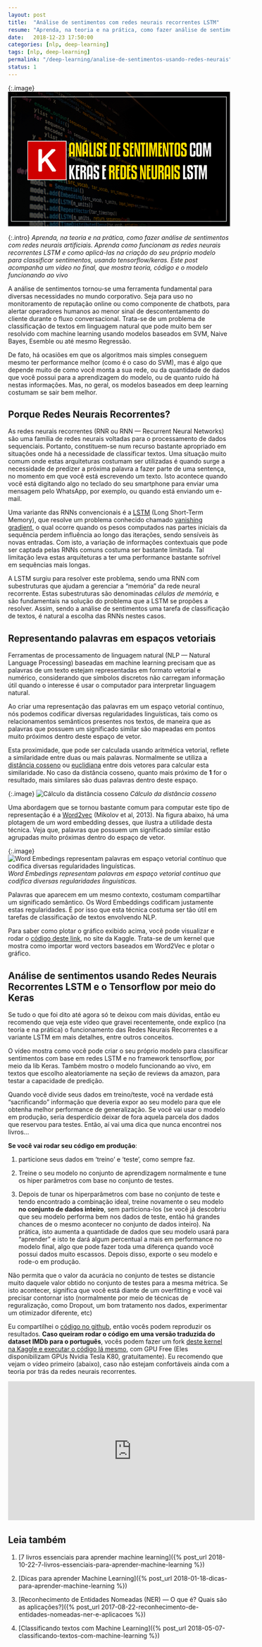 ```yaml
---
layout: post
title:  "Análise de sentimentos com redes neurais recorrentes LSTM"
resume: "Aprenda, na teoria e na prática, como fazer análise de sentimentos com redes neurais artificiais. Aprenda como funcionam as redes neurais recorrentes LSTM e como aplicá-las na criação do seu próprio modelo para classificar sentimentos, usando tensorflow/keras. Este post acompanha um vídeo no final, que mostra teoria, código e o modelo funcionando ao vivo"
date:   2018-12-23 17:50:00
categories: [nlp, deep-learning]
tags: [nlp, deep-learning]
permalink: "/deep-learning/analise-de-sentimentos-usando-redes-neurais"
status: 1
---
```

{:.image}
![](/assets/img/analise-de-sentimentos-usando-redes-neurais.png)

{:.intro}
*Aprenda, na teoria e na prática, como fazer análise de sentimentos com redes neurais artificiais. Aprenda como funcionam as redes neurais recorrentes LSTM e como aplicá-las na criação do seu próprio modelo para classificar sentimentos, usando tensorflow/keras. Este post acompanha um vídeo no final, que mostra teoria, código e o modelo funcionando ao vivo*

A análise de sentimentos tornou-se uma ferramenta fundamental para diversas necessidades no mundo corporativo. Seja para uso no monitoramento de reputação online ou como componente de chatbots, para alertar operadores humanos ao menor sinal de descontentamento do cliente durante o fluxo conversacional. Trata-se de um problema de classificação de textos em linguagem natural que pode muito bem ser resolvido com machine learning usando modelos baseados em SVM, Naive Bayes, Esemble ou até mesmo Regressão.

De fato, há ocasiões em que os algoritmos mais simples conseguem mesmo ter performance melhor (como é o caso do SVM), mas é algo que depende muito de como você monta a sua rede, ou da quantidade de dados que você possui para a aprendizagem do modelo, ou de quanto ruído há nestas informações. Mas, no geral, os modelos baseados em deep learning costumam se sair bem melhor.

## Porque Redes Neurais Recorrentes?

As redes neurais recorrentes (RNR ou RNN — Recurrent Neural Networks) são uma família de redes neurais voltadas para o processamento de dados sequenciais. Portanto, constituem-se num recurso bastante apropriado em situações onde há a necessidade de classificar textos. Uma situação muito comum onde estas arquiteturas costumam ser utilizadas é quando surge a necessidade de predizer a próxima palavra a fazer parte de uma sentença, no momento em que você está escrevendo um texto. Isto acontece quando você está digitando algo no teclado do seu smartphone para enviar uma mensagem pelo WhatsApp, por exemplo, ou quando está enviando um e-mail.

Uma variante das RNNs convencionais é a [LSTM](http://www.bioinf.jku.at/publications/older/2604.pdf) (Long Short-Term Memory), que resolve um problema conhecido chamado [vanishing gradient](https://en.wikipedia.org/wiki/Vanishing_gradient_problem), o qual ocorre quando os pesos computados nas partes iniciais da sequência perdem influência ao longo das iterações, sendo sensíveis às novas entradas. Com isto, a variação de informações contextuais que pode ser captada pelas RNNs comuns costuma ser bastante limitada. Tal limitação leva estas arquiteturas a ter uma performance bastante sofrível em sequências mais longas.

A LSTM surgiu para resolver este problema, sendo uma RNN com subestruturas que ajudam a gerenciar a “memória” da rede neural recorrente. Estas subestruturas são denominadas *células de memória,* e são fundamentais na solução do problema que a LSTM se propões a resolver. Assim, sendo a análise de sentimentos uma tarefa de classificação de textos, é natural a escolha das RNNs nestes casos.

## Representando palavras em espaços vetoriais

Ferramentas de processamento de linguagem natural (NLP — Natural Language Processing) baseadas em machine learning precisam que as palavras de um texto estejam representadas em formato vetorial e numérico, considerando que símbolos discretos não carregam informação útil quando o interesse é usar o computador para interpretar linguagem natural.

Ao criar uma representação das palavras em um espaço vetorial contínuo, nós podemos codificar diversas regularidades linguísticas, tais como os relacionamentos semânticos presentes nos textos, de maneira que as palavras que possuem um significado similar são mapeadas em pontos muito próximos dentro deste espaço de vetor.

Esta proximidade, que pode ser calculada usando aritmética vetorial, reflete a similaridade entre duas ou mais palavras. Normalmente se utiliza a [distância cosseno](https://en.wikipedia.org/wiki/Cosine_similarity) ou [euclidiana](https://pt.wikipedia.org/wiki/Dist%C3%A2ncia_euclidiana) entre dois vetores para calcular esta similaridade. No caso da distância cosseno, quanto mais próximo de **1** for o resultado, mais similares são duas palavras dentro deste espaço.

{:.image}
![Cálculo da distância cosseno](https://cdn-images-1.medium.com/max/2000/1*kQiCiH39yc09V6ZaSjC7QQ.png)
*Cálculo da distância cosseno*

Uma abordagem que se tornou bastante comum para computar este tipo de representação é a [Word2vec](https://arxiv.org/pdf/1301.3781.pdf) (Mikolov et al, 2013). Na figura abaixo, há uma plotagem de um word embedding desses, que ilustra a utilidade desta técnica. Veja que, palavras que possuem um significado similar estão agrupadas muito próximas dentro do espaço de vetor.

{:.image}
![Word Embedings representam palavras em espaço vetorial contínuo que codifica diversas regularidades linguísticas.](https://cdn-images-1.medium.com/max/2118/1*GemG0fQLn8EPIQz-IsAXWw.png)
*Word Embedings representam palavras em espaço vetorial contínuo que codifica diversas regularidades linguísticas.*

Palavras que aparecem em um mesmo contexto, costumam compartilhar um significado semântico. Os Word Embeddings codificam justamente estas regularidades. É por isso que esta técnica costuma ser tão útil em tarefas de classificação de textos envolvendo NLP.

Para saber como plotar o gráfico exibido acima, você pode visualizar e rodar o [código deste link](https://www.kaggle.com/luisfredgs/plotando-gr-fico-de-word-embedding?scriptVersionId=5666020), no site da Kaggle. Trata-se de um kernel que mostra como importar word vectors baseados em Word2Vec e plotar o gráfico.

## Análise de sentimentos usando Redes Neurais Recorrentes LSTM e o Tensorflow por meio do Keras

Se tudo o que foi dito até agora só te deixou com mais dúvidas, então eu recomendo que veja este vídeo que gravei recentemente, onde explico (na teoria e na prática) o funcionamento das Redes Neurais Recorrentes e a variante LSTM em mais detalhes, entre outros conceitos.

O vídeo mostra como você pode criar o seu próprio modelo para classificar sentimentos com base em redes LSTM e no framework tensorflow, por meio da lib Keras. Também mostro o modelo funcionando ao vivo, em textos que escolho aleatoriamente na seção de reviews da amazon, para testar a capacidade de predição.

Quando você divide seus dados em treino/teste, você na verdade está “sacrificando” informação que deveria expor ao seu modelo para que ele obtenha melhor performance de generalização. Se você vai usar o modelo em produção, seria desperdício deixar de fora aquela parcela dos dados que reservou para testes. Então, aí vai uma dica que nunca encontrei nos livros…

**Se você vai rodar seu código em produção**:

1. particione seus dados em ‘treino’ e ‘teste’, como sempre faz.

1. Treine o seu modelo no conjunto de aprendizagem normalmente e tune os hiper parâmetros com base no conjunto de testes.

1. Depois de tunar os hiperparâmetros com base no conjunto de teste e tendo encontrado a combinação ideal, treine novamente o seu modelo **no conjunto de dados inteiro**, sem particiona-los (se você já descobriu que seu modelo performa bem nos dados de teste, então há grandes chances de o mesmo acontecer no conjunto de dados inteiro). Na prática, isto aumenta a quantidade de dados que seu modelo usará para “aprender” e isto te dará algum percentual a mais em performance no modelo final, algo que pode fazer toda uma diferença quando você possui dados muito escassos. Depois disso, exporte o seu modelo e rode-o em produção.

Não permita que o valor da acurácia no conjunto de testes se distancie muito daquele valor obtido no conjunto de testes para a mesma métrica. Se isto acontecer, significa que você está diante de um overfitting e você vai precisar contornar isto (normalmente por meio de técnicas de reguralização, como Dropout, um bom tratamento nos dados, experimentar um otimizador diferente, etc)

Eu compartilhei o [código no github](https://github.com/luisfredgs/sentiment-analysis-keras-lstm), então vocês podem reproduzir os resultados. **Caso queiram rodar o código em uma versão traduzida do dataset IMDb para o português**, vocês podem fazer um fork [deste kernel na Kaggle e executar o código lá mesmo](https://www.kaggle.com/luisfredgs/imdb-dataset-em-portugu-s-e-ingl-s), com GPU Free (Eles disponibilizam GPUs Nvidia Tesla K80, gratuitamente). Eu recomendo que vejam o vídeo primeiro (abaixo), caso não estejam confortáveis ainda com a teoria por trás da redes neurais recorrentes.

<div class="video-container">
	<center><iframe width="560" height="315" src="https://www.youtube.com/embed/bIcadBu--u8" frameborder="0" allowfullscreen></iframe></center>
</div>

## Leia também

1. [7 livros essenciais para aprender machine learning]({% post_url 2018-10-22-7-livros-essenciais-para-aprender-machine-learning %})

2. [Dicas para aprender Machine Learning]({% post_url 2018-01-18-dicas-para-aprender-machine-learning %})

3. [Reconhecimento de Entidades Nomeadas (NER) — O que é? Quais são as aplicações?]({% post_url 2017-08-22-reconhecimento-de-entidades-nomeadas-ner-e-aplicacoes %})

4. [Classificando textos com Machine Learning]({% post_url 2018-05-07-classificando-textos-com-machine-learning %})

